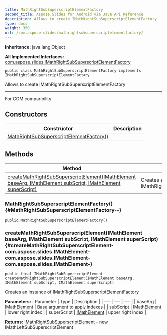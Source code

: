 ```yaml
---
title: MathRightSubSuperscriptElementFactory
second_title: Aspose.Slides for Android via Java API Reference
description: Allows to create IMathRightSubSuperscriptElementFactory
type: docs
weight: 350
url: /com.aspose.slides/mathrightsubsuperscriptelementfactory/
---
```

**Inheritance:**
java.lang.Object

**All Implemented Interfaces:**
[com.aspose.slides.IMathRightSubSuperscriptElementFactory](../../com.aspose.slides/imathrightsubsuperscriptelementfactory)
```
public class MathRightSubSuperscriptElementFactory implements IMathRightSubSuperscriptElementFactory
```

Allows to create IMathRightSubSuperscriptElementFactory

--------------------

For COM comparibility
## Constructors

| Constructor | Description |
| --- | --- |
| [MathRightSubSuperscriptElementFactory()](#MathRightSubSuperscriptElementFactory--) |  |
## Methods

| Method | Description |
| --- | --- |
| [createMathRightSubSuperscriptElement(IMathElement baseArg, IMathElement subScript, IMathElement superScript)](#createMathRightSubSuperscriptElement-com.aspose.slides.IMathElement-com.aspose.slides.IMathElement-com.aspose.slides.IMathElement-) | Creates an instance of IMathRightSubSuperscriptElementFactory |
### MathRightSubSuperscriptElementFactory() {#MathRightSubSuperscriptElementFactory--}
```
public MathRightSubSuperscriptElementFactory()
```


### createMathRightSubSuperscriptElement(IMathElement baseArg, IMathElement subScript, IMathElement superScript) {#createMathRightSubSuperscriptElement-com.aspose.slides.IMathElement-com.aspose.slides.IMathElement-com.aspose.slides.IMathElement-}
```
public final IMathRightSubSuperscriptElement createMathRightSubSuperscriptElement(IMathElement baseArg, IMathElement subScript, IMathElement superScript)
```


Creates an instance of IMathRightSubSuperscriptElementFactory

**Parameters:**
| Parameter | Type | Description |
| --- | --- | --- |
| baseArg | [IMathElement](../../com.aspose.slides/imathelement) | Base argument to apply indexes |
| subScript | [IMathElement](../../com.aspose.slides/imathelement) | lower right index |
| superScript | [IMathElement](../../com.aspose.slides/imathelement) | upper right index |

**Returns:**
[IMathRightSubSuperscriptElement](../../com.aspose.slides/imathrightsubsuperscriptelement) - new IMathLeftSubSuperscriptElement
